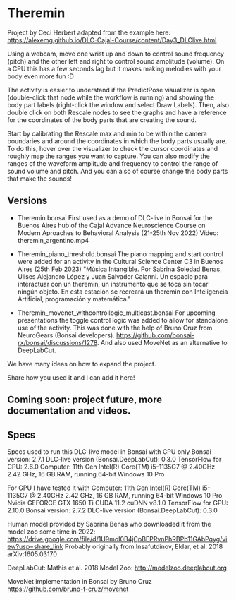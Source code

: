 # Theremin

Project by Ceci Herbert adapted from the example here: https://alexemg.github.io/DLC-Cajal-Course/content/Day3_DLClive.html

Using a webcam, move one wrist up and down to control sound frequency (pitch) and the other left and right to control sound amplitude (volume).
On a CPU this has a few seconds lag but it makes making melodies with your body even more fun :D

The activity is easier to understand if the PredictPose visualizer is open (double-click that node while the workflow is running) and showing the body part labels (right-click the window and select Draw Labels). Then, also double click on both Rescale nodes to see the graphs and have a reference for the coordinates of the body parts that are creating the sound.

Start by calibrating the Rescale max and min to be within the camera boundaries and around the coordinates in which the body parts usually are. To do this, hover over the visualizer to check the cursor coordinates and roughly map the ranges you want to capture. You can also modify the ranges of the waveform amplitude and frequency to control the range of sound volume and pitch. And you can also of course change the body parts that make the sounds!

## Versions
- Theremin.bonsai
First used as a demo of DLC-live in Bonsai for the Buenos Aires hub of the Cajal Advance Neuroscience Course on Modern Aproaches to Behavioral Analysis (21-25th Nov 2022) Video: theremin_argentino.mp4

- Theremin_piano_threshold.bonsai
The piano mapping and start control were added for an activity in the Cultural Science Center C3 in Buenos Aires (25th Feb 2023)
"Música Intangible. Por Sabrina Soledad Benas, Ulises Alejandro López y Juan Salvador Calanni.
Un espacio para interactuar con un theremin, un instrumento que se toca sin tocar ningún objeto. En esta estación se recreará un theremin con Inteligencia Artificial, programación y matemática."

- Theremin_movenet_withcontrollogic_multicast.bonsai
For upcoming presentations the toggle control logic was added to allow for standalone use of the activity. This was done with the help of Bruno Cruz from NeuroGears (Bonsai developers). https://github.com/bonsai-rx/bonsai/discussions/1278. And also used MoveNet as an alternative to DeepLabCut.

We have many ideas on how to expand the project. 

Share how you used it and I can add it here!

## Coming soon: project future, more documentation and videos.

## Specs

Specs used to run this DLC-live model in Bonsai with CPU only
Bonsai version: 2.7.1
DLC-live version (Bonsai.DeepLabCut): 0.3.0
TensorFlow for CPU: 2.6.0
Computer: 11th Gen Intel(R) Core(TM) i5-1135G7 @ 2.40GHz   2.42 GHz, 16 GB RAM, running 64-bit Windows 10 Pro

For GPU I have tested it with
Computer: 11th Gen Intel(R) Core(TM) i5-1135G7 @ 2.40GHz   2.42 GHz, 16 GB RAM, running 64-bit Windows 10 Pro
Nvidia GEFORCE GTX 1650 Ti
CUDA 11.2 cuDNN v8.1.0
TensorFlow for GPU: 2.10.0
Bonsai version: 2.7.2
DLC-live version (Bonsai.DeepLabCut): 0.3.0

Human model provided by Sabrina Benas who downloaded it from the model zoo some time in 2022:
https://drive.google.com/file/d/1U9moI0B4jCpBEPRvnPhRBPb11GAbPqyg/view?usp=share_link
Probably originally from Insafutdinov, Eldar, et al. 2018	arXiv:1605.03170 

DeepLabCut: Mathis et al. 2018
Model Zoo: http://modelzoo.deeplabcut.org

MoveNet implementation in Bonsai by Bruno Cruz https://github.com/bruno-f-cruz/movenet
